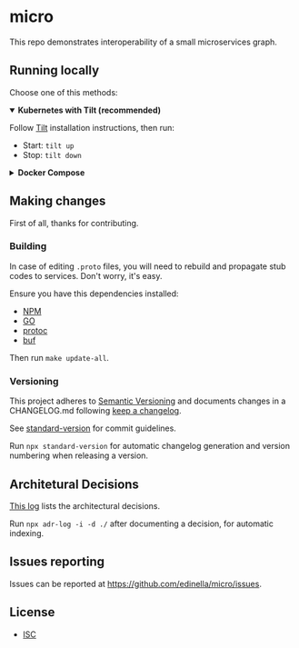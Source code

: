 # micro

This repo demonstrates interoperability of a small microservices graph.

## Running locally

Choose one of this methods:

<details open>
  <summary><strong>Kubernetes with Tilt (recommended)</strong></summary>

  Follow [Tilt](https://docs.tilt.dev/install.html) installation instructions, then run:

  - Start: `tilt up`
  - Stop: `tilt down`
</details>

<details>
  <summary><strong>Docker Compose</strong></summary>

  If you prefer not using Tilt, just install [Docker Compose](https://docs.docker.com/compose/install/) and you are ready to go:

  - Start: `docker-compose up --build`
  - Stop: `docker-compose down`
</details>

## Making changes

First of all, thanks for contributing.

### Building

In case of editing `.proto` files, you will need to rebuild and propagate stub codes to services. Don't worry, it's easy.

Ensure you have this dependencies installed:
- [NPM](https://www.npmjs.com/get-npm)
- [GO](https://golang.org/doc/install)
- [protoc](http://google.github.io/proto-lens/installing-protoc.html)
- [buf](https://docs.buf.build/installation/)

Then run `make update-all`.

### Versioning

This project adheres to [Semantic Versioning](https://semver.org) and documents changes in a CHANGELOG.md following [keep a changelog](http://keepachangelog.com).

See [standard-version](https://github.com/conventional-changelog/standard-version) for commit guidelines.

Run `npx standard-version` for automatic changelog generation and version numbering when releasing a version.

## Architetural Decisions

[This log](./docs/adr/index.md) lists the architectural decisions.

Run `npx adr-log -i -d ./` after documenting a decision, for automatic indexing.

## Issues reporting

Issues can be reported at https://github.com/edinella/micro/issues.

## License

- [ISC](./LICENSE)
